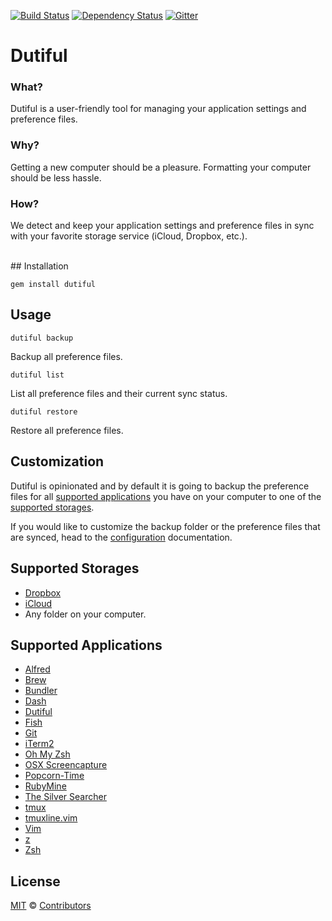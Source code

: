 [![Build Status](https://travis-ci.org/bpinto/dutiful.svg?branch=master)](https://travis-ci.org/bpinto/dutiful)
[![Dependency Status](https://gemnasium.com/bpinto/dutiful.svg)](https://gemnasium.com/bpinto/dutiful)
[![Gitter](https://img.shields.io/badge/gitter-join%20chat-blue.svg)](https://gitter.im/bpinto/dutiful?utm_source=badge&utm_medium=badge&utm_campaign=pr-badge&utm_content=badge)

# Dutiful

### What?
  Dutiful is a user-friendly tool for managing your application settings and preference files.
  
### Why?
  Getting a new computer should be a pleasure.  Formatting your computer should be less hassle.

### How?
  We detect and keep your application settings and preference files in sync with your favorite storage service (iCloud, Dropbox, etc.).

<br>
## Installation

```shell
gem install dutiful
```

## Usage

`dutiful backup`

Backup all preference files.

`dutiful list`

List all preference files and their current sync status.

`dutiful restore`

Restore all preference files.

## Customization

Dutiful is opinionated and by default it is going to backup the preference files for all [supported applications](#supported-applications) you have on your computer to one of the [supported storages](#supported-storages).

If you would like to customize the backup folder or the preference files that are synced, head to the [configuration](wiki#configure-dutiful) documentation.

## Supported Storages

 - [Dropbox](https://www.dropbox.com)
 - [iCloud](https://www.icloud.com)
 - Any folder on your computer.

## Supported Applications
 - [Alfred](http://www.alfredapp.com)
 - [Brew](http://brew.sh)
 - [Bundler](http://bundler.io)
 - [Dash](https://kapeli.com/dash)
 - [Dutiful](https://github.com/bpinto/dutiful/)
 - [Fish](http://fishshell.com)
 - [Git](https://git-scm.com)
 - [iTerm2](https://iterm2.com)
 - [Oh My Zsh](http://ohmyz.sh)
 - [OSX Screencapture](db/osx-screencapture.toml)
 - [Popcorn-Time](https://popcorntime.io)
 - [RubyMine](https://www.jetbrains.com/ruby/)
 - [The Silver Searcher](http://geoff.greer.fm/ag/)
 - [tmux](https://tmux.github.io)
 - [tmuxline.vim](https://github.com/edkolev/tmuxline.vim)
 - [Vim](http://www.vim.org)
 - [z](https://github.com/rupa/z)
 - [Zsh](http://www.zsh.org)
 
## License

[MIT](http://mit-license.org) © [Contributors](https://github.com/bpinto/dutiful/graphs/contributors)
